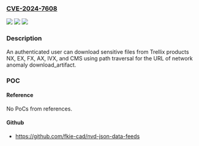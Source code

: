 ### [CVE-2024-7608](https://cve.mitre.org/cgi-bin/cvename.cgi?name=CVE-2024-7608)
![](https://img.shields.io/static/v1?label=Product&message=Trellix%20NX%2C%20EX%2C%20AX%2C%20FX%2C%20CMS%20and%20IVX&color=blue)
![](https://img.shields.io/static/v1?label=Version&message=%3D%20Trellix%20NX%2C%20EX%2C%20AX%2C%20FX%2C%20CMS%2010.0.1%20and%20older%2C%20for%20Trellix%20IVX%2010.02.%20and%20older%20&color=brighgreen)
![](https://img.shields.io/static/v1?label=Vulnerability&message=CWE-35%3A%20Path%20Traversal%3A%20'...%2F...%2F%2F'&color=brighgreen)

### Description

An authenticated user can download sensitive files from Trellix products NX, EX, FX, AX, IVX,  and CMS using path traversal for the URL of network anomaly download_artifact.

### POC

#### Reference
No PoCs from references.

#### Github
- https://github.com/fkie-cad/nvd-json-data-feeds

